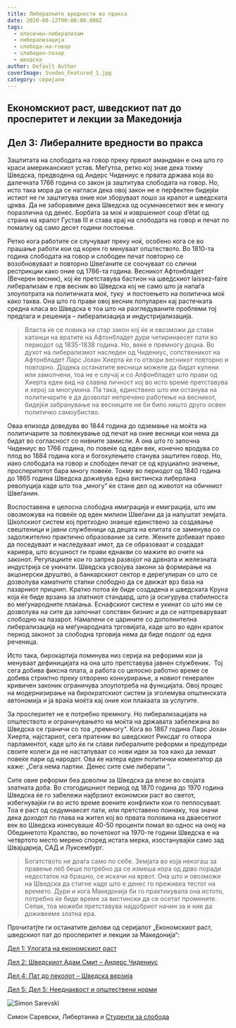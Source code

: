 ```yaml
---
title: Либералните вредности во пракса
date: 2020-08-12T00:00:00.000Z
tags:
  - класичен-либерализам
  - либерализација
  - слобода-на-говор
  - слободен-пазар
  - шведска
author: Default Author
coverImage: Sveden_Featured_1.jpg
category: серијали
---
```


## Eкономскиот раст, шведскиот пат до просперитет и лекции за Македонија

## **Дел 3: Либералните вредности во пракса**

Заштитата на слободата на говор преку првиот амандман е она што го краси американскиот устав. Меѓутоа, ретко кој знае дека токму Шведска, предводена од Андерс Чидениус е првата држава која во далечната 1766 година со закон ја заштитува слободата на говор. Но, исто така мора да се нагласи дека овој закон не е перфектен бидејќи истиот не ги заштитува оние кои зборуваат лошо за кралот и шведската црква. Да не заборавиме дека Шведска од осумнаесетиот век е многу поразлична од денес. Борбата за моќ и извршениот coup d’état од страна на кралот Густав III и става крај на слободата на говор и печат по помалку од само десет години постоење.

Ретко кога работите се случуваат преку ноќ, особено кога се во прашање работи кои од корен го менуваат општеството. Во 1810-та година слободата на говор и слободен печат повторно се возобновуваат и повторно Швеѓаните се соочуваат со слични рестрикции како оние од 1766-та година. Весникот Афтонбладет (Вечерен весник), кој ќе претставува бастион на шведскиот laissez-faire либерализам е прв весник во Шведска кој не само што ја напаѓа злоупотрата на политичката моќ, туку  и постоењето на политичка моќ како таква. Она што го прави овој весник популарен кај растечката средна класа во Шведска е тоа што на разгледуваните проблеми тој предлага и решенија – либерализација и индустријализација.  

> Власта ќе се повика на стар закон кој ќе и овозможи да стави катанци на вратите на Афтонбладет дури четиринаесет пати во периодот од 1835-1838 година. Но, веќе е премногу доцна. Во духот на либерализмот наследен од Чидениус, сопственикот на Афтонбладет Ларс Јохан Хиерта ќе го отвори весникот повторно и повторно. Додека останатите весници можеле да бидат купени или замолчени, тоа не е случај и со Алфонбладет што прави од Хиерта еден вид на славна личност кој во исто време претставува и херој за многумина. Па така, единствено што им останува на политичарите е да дозволат непречено работење на весникот, бидејќи забранување на весниците не би било ништо друго освен политичко самоубиство.

Оваа епизода доведува во 1844 година до одземање на моќта на политичарите за повлекување од печат на оние весници кои нема да бидат во согласност со нивните замисли. А она што го започна Чидениус во 1766 година, по повеќе од еден век, конечно вродува со плод во 1884 година кога и богохулењето станува заштитен говор. Но, иако слободата на говор и слободен печат се од круциално значење, просперитетот бара многу повеќе. Токму во периодот од 1840 година до 1865 година Шведска доживува една вистинска либерлана револуција каде што тоа „многу“ ќе стане дел од животот на обичниот Швеѓанин. 

Воспоставена е целосна слободна имиграција и емиграција, што им овозможува на повеќе од еден милион Швеѓани да ја напуштат земјата. Школскиот систем кој претходно знаеше единствено за создавање свештеници и јавни службеници од децата на елитата се заменува со задолжително практично образование за сите. Жените добиваат право да поседуваат и наследуваат имот, да се образоваат и создадат кариера, што всушност ги прави еднакви со мажите во очите на законот. Регулациите кои го запреа развојот на дрвната и железната индустрија се укинати. Шведска усвојува закони за формирање на акцонерски друштво, а банкарскиот сектор е дерегулиран со што се дозволува каматните стапки слободно да се движат врз база на пазарниот прицнип. Кратко потоа ќе биде создадена и шведската Круна која ќе биде врзана за златниот стандард, што ја осигурува стабилноста во меѓународните плаќања. Еснафскиот систем е укинат со што им се дозволува на сите да започнат сопствен бизнис и да се натпреваруваат слободно на пазарот. Намалени се царините со дополнителна либерализација на меѓународната трговијата, каде што во еден краток период законот за слободна трговија нема да биде подолг од една реченица.

Исто така, бирокартија поминува низ серија на рефорими кои ја менуваат дефиницијата на она што претставува јавнен службеник.  Тој сега добива фиксна плата, а работа со целосно работно време се добива стриктно преку отворено конкурирање, а новиот генерален кривичен законик ограничува злоупотреба на функцијата. Овој процес на модернизирање на бирократскиот систем ја зголемува општинската автономија и ја враќа моќта кај оние кои плаќаата за услугите.

За просперитет не е потребно премногу. Но либерализацијата на општеството и ограничувањето на моќта на државата забележана во Шведска се граничи со тоа „премногу“. Кога во 1867 година Ларс Јохан Хиерта, најстариот, сега пратеник во шведскиот Риксдаг го отвора парламентот, каде што ќе ги слави либералните реформи и предупреди своите колеги да не настапуваат со нови идеи за тоа како да земаат повеќе пари од народот. Ова ќе натера еден политички коментатор да каже: „Сега нема партии. Денес сите сме либерали “.

Сите овие реформи беа доволни за Шведска да влезе во својата златната доба. Во стогодишниот период од 1870 година до 1970 година Шведска ќе го забележи најбрзиот економски раст во светот, избегнувајќи ги во исто време воените конфликти кои го пеплосуваат. Тоа е раст од седумнаесет пати, или претставено поинаку, тоа значи дека доходот по глава на жител кој во првата половина на дваесетиот век во Шведска изнесуваше 40-50 проценти помал во однос на оној на Обединетото Кралство, во почетокот на 1970-те години Шведска е на четвртото место мерено според истата мерка, изостанувајќи само зад Швајцарија, САД и Луксембург.

> Богатството не доаѓа само по себе. Земјата во која некогаш за правење леб беше потребно да се измеша кора од дрво поради недостаток на брашно, се искачи на врвот. Она што и овозможи на Шведска да стигне каде што е денес го преживеа тестот на времето. Дури и кога Македонија би го практикувала она истото, потребно ќе биде време за вистински да се осетат промените. Сепак, тоа можеби претставува најдобриот начин за и ние да доживееме златна ера.

Прочитатјте ги останатите делови од серијалот „Eкономскиот раст, шведскиот пат до просперитет и лекции за Македонија“:

[Дел 1: Улогата на економскиот раст](http://libertaniabackup.local/ekonomskiot-rast-svedskiot-pat-do-prosperitet-lekcii-makedonija-prv-del/)

[Дел 2: Шведскиот Адам Смит – Андерс Чидениус](http://libertaniabackup.local/ekonomski-rast-shvedskiot-pat-do-prosperitet-i-lekcii-za-makedonija-vtor-del/)

[Дел 4: Пат до пеколот – Шведска верзија](http://libertaniabackup.local/pat-do-pekolot-shvedska-verzija/)

[Дел 5: Дел 5: Нееднаквост и општествени норми](http://xn--%205-p4dg6b:%20%D0%9D%D0%B5%D0%B5%D0%B4%D0%BD%D0%B0%D0%BA%D0%B2%D0%BE%D1%81%D1%82%20%D0%B8%20%D0%BE%D0%BF%D1%88%D1%82%D0%B5%D1%81%D1%82%D0%B2%D0%B5%D0%BD%D0%B8%20%D0%BD%D0%BE%D1%80%D0%BC%D0%B8/)

![Simon Sarevski](http://libertaniabackup.local/wp-content/uploads/2020/02/Sime-pic-150x150.jpg)

Симон Саревски,
Либертаниа и [Студенти за слобода](https://www.facebook.com/sfl.macedonia)
